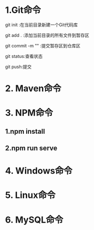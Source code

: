 # 1.Git命令

git init :在当前目录新建一个Git代码库

git add . :添加当前目录的所有文件到暂存区

git commit -m "" :提交暂存区到仓库区

git status:查看状态

git push:提交

# 2. Maven命令

# 3. NPM命令

## 1.npm install

## 2.npm run serve



# 4. Windows命令



# 5. Linux命令



# 6. MySQL命令